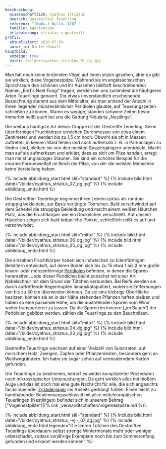 ```yaml
---
beschreibung:
  wissenschaftlich: Cyathus striatus
  deutsch: Gestreifter Teuerling
  referenz: "(Huds.) Willd. 1787 "
  familie: Agaricaceae
  erlaeuterung: striatus = gestreift
profil:
  aktualisiert: 2020-07-30
  autor_in: Dieter Gewalt
hauptbild:
  anzeige: true
  datei: /bilder/cyathus_striatus_01_dg.jpg
---
```

Man hat noch keine brütenden Vögel auf ihnen sitzen gesehen, aber es gibt sie wirklich, diese Vogelnestpilze. Während sie im angelsächsischen Sprachraum den schönen und ihr Aussehen bildhaft beschreibenden Namen „Bird´s Nest Fungi“ tragen, werden bei uns zumindest die häufigeren Arten Teuerlinge genannt. Die etwas unverständlich erscheinende Bezeichnung stammt aus dem Mittelalter, als man anhand der Anzahl in ihnen liegender münzenähnlicher Peridiolen glaubte, auf Teuerungszeiten schließen zu können. Waren es wenige, standen schwere Zeiten bevor. Immerhin heißt auch bei uns die Gattung Nidularia „Nestlinge“.

Die weitaus häufigste Art dieser Gruppe ist der Gestreifte Teuerling. Seine tütenförmigen Fruchtkörper erreichen Durchmesser von etwa einem Zentimeter und werden bis zu 1,5 cm hoch. Obwohl sie oft in Massen auftreten, in keinem Wald fehlen und auch außerhalb z. B. in Parkanlagen zu finden sind, bleiben sie von den meisten Spaziergängern unentdeckt. Macht man auf sie aufmerksam und erklärt, dass es sich um Pilze handelt, erregt man meist ungläubiges Staunen. Sie sind ein schönes Beispiel für die enorme Formenvielfalt im Reich der Pilze, von der die meisten Menschen keine Vorstellung haben.

{% include abbildung_start.html stil="standard" %}
{% include bild.html datei="/bilder/cyathus_striatus_02_dg.jpg" %}
{% include abbildung_ende.html %}

Die Gestreiften Teuerlinge beginnen ihren Lebenszyklus als rundum struppig bekleidete, zur Basis verjüngte Tönnchen. Bald verschwindet auf dem Scheitel die struppige Bekleidung und macht einem weißen Häutchen Platz, das die Fruchtkörper wie ein Deckelchen verschließt. Auf diesem Häutchen zeigen sich bald bräunliche Punkte, schließlich reißt es auf und verschwindet.

{% include abbildung_start.html stil="mittel" %}
{% include bild.html datei="/bilder/cyathus_striatus_06_dg.jpg" %}
{% include bild.html datei="/bilder/cyathus_striatus_05_dg.jpg" %}
{% include abbildung_ende.html %}

Die einzelnen Fruchtkörper haben sich inzwischen zu tütenförmigen Behältern entwickelt, auf deren Boden sich bis zu 15 etwa 1 bis 2 mm große linsen- oder münzenförmige [Peridiolen](Peridiole "Glossar") befinden, in denen die Sporen heranreifen. Jede dieser Peridiolen bleibt zunächst mit einer Art Nabelschnur mit dem Grund der Tütchen verbunden. Bei Reife werden sie durch auftreffende Regentropfen hinauskatapultiert, wobei sie Entfernungen von bis zu 50 cm überwinden können. Da sie eine klebrige Oberfläche besitzen, können sie an in der Nähe stehenden Pflanzen haften bleiben und haben so eine passende Höhe, um die austretenden Sporen vom Wind weiter transporteren zu lassen. Da die Sporen im Inneren („im Bauch“) der Peridiolen gebildet werden, zählen die Teuerlinge zu den Bauchpilzen.

{% include abbildung_start.html stil="mittel" %}
{% include bild.html datei="/bilder/cyathus_striatus_04_dg.jpg" %}
{% include bild.html datei="/bilder/cyathus_striatus_03_dg.jpg" %}
{% include abbildung_ende.html %}

Gestreifte Teuerlinge wachsen auf einer Vielzahl von Substraten, auf morschem Holz, Zweigen, Zapfen oder Pflanzenresten, besonders gern an Waldwegrändern. Ich habe sie sogar schon auf vermoderndem Karton gefunden.


Um Teuerlinge zu bestimmen, bedarf es weder komplizierter Prozeduren noch mikroskopischer Untersuchungen. Da geht wirklich alles mit bloßem Auge und das ist doch mal eine gute Nachricht für alle, die sich angesichts fachsimpelnder [Zystidenjäger](Zystiden "Glossar") ins Abseits gedrängt fühlen. Einen leicht zu handhabender Bestimmungsschlüssel mit allen mitteleuropäischen Teuerlingen (Nestlingen) befindet sich in unserem Beitrag ["Vogelnestpilze"]({% link _verwandtschaften/vogelnestpilze.md %}).

{% include abbildung_start.html stil="standard" %}
{% include bild.html datei="/bilder/cyathus_striatus_-vj.-_07_dg.jpg" %}
{% include abbildung_ende.html legende="Die leeren Tütchen des Gestreiften Teuerlings überdauern selbst strenge Wintermonate mehr oder weniger unbeschadet, sodass vorjährige Exemplare noch bis zum Sommeranfang gefunden und erkannt werden können" %}
